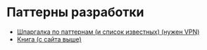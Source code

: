 # Паттерны разработки

- [Шпаргалка по паттернам (и список известных) (нужен VPN)](https://refactoring.guru/ru/design-patterns/)
- [Книга (с сайта выше)](https://docs.yandex.ru/docs/view?tm=1674455735&tld=ru&lang=ru&name=patterns_alex_shwetzov.pdf&text=%D0%9F%D0%BE%D0%B3%D1%80%D1%83%D0%B6%D0%B5%D0%BD%D0%B8%D0%B5%20%D0%B2%20%D0%9F%D0%B0%D1%82%D1%82%D0%B5%D1%80%D0%BD%D1%8B%20%D0%9F%D1%80%D0%BE%D0%B5%D0%BA%D1%82%D0%B8%D1%80%D0%BE%D0%B2%D0%B0%D0%BD%D0%B8%D1%8F&url=https%3A%2F%2Figorcomputer.ru%2Fbooks%2Fpatterns%2Fpatterns_alex_shwetzov.pdf&lr=48&mime=pdf&l10n=ru&sign=ebc0becbd6025b44da893233245751e0&keyno=0&serpParams=tm%3D1674455735%26tld%3Dru%26lang%3Dru%26name%3Dpatterns_alex_shwetzov.pdf%26text%3D%25D0%259F%25D0%25BE%25D0%25B3%25D1%2580%25D1%2583%25D0%25B6%25D0%25B5%25D0%25BD%25D0%25B8%25D0%25B5%2B%25D0%25B2%2B%25D0%259F%25D0%25B0%25D1%2582%25D1%2582%25D0%25B5%25D1%2580%25D0%25BD%25D1%258B%2B%25D0%259F%25D1%2580%25D0%25BE%25D0%25B5%25D0%25BA%25D1%2582%25D0%25B8%25D1%2580%25D0%25BE%25D0%25B2%25D0%25B0%25D0%25BD%25D0%25B8%25D1%258F%26url%3Dhttps%253A%2F%2Figorcomputer.ru%2Fbooks%2Fpatterns%2Fpatterns_alex_shwetzov.pdf%26lr%3D48%26mime%3Dpdf%26l10n%3Dru%26sign%3Debc0becbd6025b44da893233245751e0%26keyno%3D0)